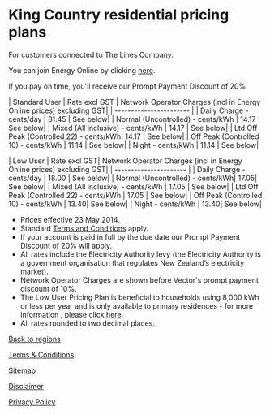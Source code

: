 # King Country residential pricing plans
For customers connected to The Lines Company.


You can join Energy Online by clicking [here](http://www.energyonline.co.nz/Default.aspx?tabid=98).

<p class="intro">If you pay on time, you'll receive our Prompt Payment Discount of 20%</p>


| Standard User	| Rate excl GST	| Network Operator Charges (incl in Energy Online prices) excluding GST| 
| ----------------------- | 
| Daily Charge - cents/day	| 81.45	| See below| 
| Normal (Uncontrolled) - cents/kWh	| 14.17	| See below| 
| Mixed (All inclusive) - cents/kWh	| 14.17	| See below| 
| Ltd Off Peak (Controlled 22) - cents/kWh| 	14.17	| See below| 
| Off Peak (Controlled 10) - cents/kWh	| 11.14	| See below| 
| Night - cents/kWh	| 11.14	| See below| 
 

| Low User	| Rate excl GST| 	Network Operator Charges (incl in Energy Online prices) excluding GST| 
| ---------------------- | 
| Daily Charge - cents/day	| 18.00	| See below| 
| Normal (Uncontrolled) - cents/kWh| 	17.05| 	See below| 
| Mixed (All inclusive) - cents/kWh	| 17.05	| See below| 
| Ltd Off Peak (Controlled 22) - cents/kWh	| 17.05	| See below| 
| Off Peak (Controlled 10) - cents/kWh	| 13.40| 	See below| 
| Night - cents/kWh	| 13.40| 	See below| 

- Prices effective 23 May 2014.
- Standard [Terms and Conditions](http://www.energyonline.co.nz/Default.aspx?tabid=169) apply.
- If your account is paid in full by the due date our Prompt Payment Discount of 20% will apply.
- All rates include the Electricity Authority levy (the Electricity Authority is a government organisation that regulates New Zealand’s electricity market).
- Network Operator Charges are shown before Vector's prompt payment discount of 10%.
- The Low User Pricing Plan is beneficial to households using 8,000 kWh or less per year and is only available to primary residences - for more information , please click [here](http://www.energyonline.co.nz/Default.aspx?tabid=148).
- All rates rounded to two decimal places.


[Back to regions](http://www.energyonline.co.nz/residential/pricing_plans/residential_electricity_pricing_plans)

[Terms & Conditions](http://www.energyonline.co.nz/terms)

[Sitemap](http://www.energyonline.co.nz/home/site_map)

[Disclaimer](http://www.energyonline.co.nz/home/site_map/disclaimer)

[Privacy Policy](http://www.energyonline.co.nz/home/site_map/privacy_policy)

